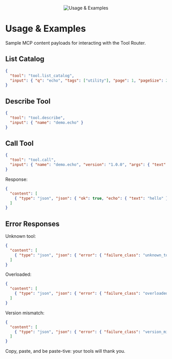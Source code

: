 <p align="center">
  <img src="../../assets/headers/animated-header-4.svg" alt="Usage & Examples" />
</p>

# Usage & Examples

Sample MCP content payloads for interacting with the Tool Router.

## List Catalog

```json
{
  "tool": "tool.list_catalog",
  "input": { "q": "echo", "tags": ["utility"], "page": 1, "pageSize": 20 }
}
```

## Describe Tool

```json
{
  "tool": "tool.describe",
  "input": { "name": "demo.echo" }
}
```

## Call Tool

```json
{
  "tool": "tool.call",
  "input": { "name": "demo.echo", "version": "1.0.0", "args": { "text": "hello" } }
}
```

Response:

```json
{
  "content": [
    { "type": "json", "json": { "ok": true, "echo": { "text": "hello" } } }
  ]
}
```

## Error Responses

Unknown tool:

```json
{
  "content": [
    { "type": "json", "json": { "error": { "failure_class": "unknown_tool", "hint": "No such tool: nope.sorry" } } }
  ]
}
```

Overloaded:

```json
{
  "content": [
    { "type": "json", "json": { "error": { "failure_class": "overloaded", "hint": "too many calls", "retry_after_ms": 500 } } }
  ]
}
```

Version mismatch:

```json
{
  "content": [
    { "type": "json", "json": { "error": { "failure_class": "version_mismatch", "hint": "Expected 1.0.0; got 2.0.0" } } }
  ]
}
```

Copy, paste, and be paste-tive: your tools will thank you.

